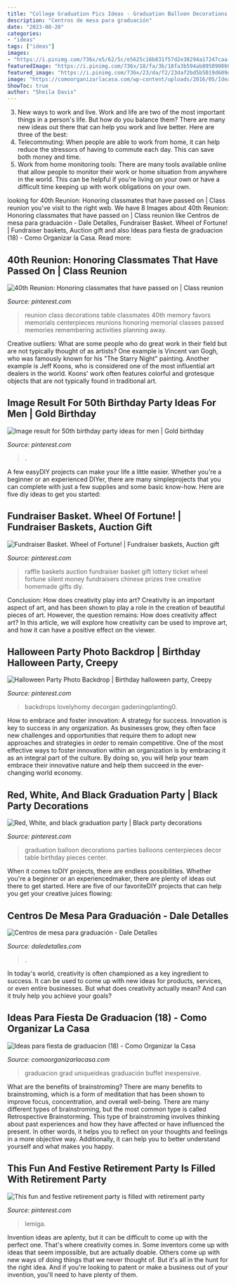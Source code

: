 ```yaml
---
title: "College Graduation Pics Ideas - Graduation Balloon Decorations Parties Balloons Centerpieces Decor Table Birthday Pieces Center"
description: "Centros de mesa para graduación"
date: "2023-08-20"
categories:
- "ideas"
tags: ["ideas"]
images:
- "https://i.pinimg.com/736x/e5/62/5c/e5625c16b831f57d2e38294a17247caa--reunions.jpg"
featuredImage: "https://i.pinimg.com/736x/18/fa/3b/18fa3b594ab8950908607e69c8ee2eb0.jpg"
featured_image: "https://i.pinimg.com/736x/23/da/f2/23daf2bd5b5019d609dd8794ee913925--graduation-parties-red.jpg"
image: "https://comoorganizarlacasa.com/wp-content/uploads/2016/05/Ideas-para-fiesta-de-graduacion-18.jpg"
ShowToc: true
author: "Sheila Davis"
---
```



3. New ways to work and live.
Work and life are two of the most important things in a person's life. But how do you balance them? There are many new ideas out there that can help you work and live better. Here are three of the best: 
1. Telecommuting: When people are able to work from home, it can help reduce the stressors of having to commute each day. This can save both money and time. 
2. Work from home monitoring tools: There are many tools available online that allow people to monitor their work or home situation from anywhere in the world. This can be helpful if you're living on your own or have a difficult time keeping up with work obligations on your own. 

	

		
looking for 40th Reunion: Honoring classmates that have passed on | Class reunion you've visit to the right web. We have 8 Images about 40th Reunion: Honoring classmates that have passed on | Class reunion like Centros de mesa para graduación - Dale Detalles, Fundraiser Basket. Wheel of Fortune! | Fundraiser baskets, Auction gift and also Ideas para fiesta de graduacion (18) - Como Organizar la Casa. Read more:
		
    
## 40th Reunion: Honoring Classmates That Have Passed On | Class Reunion

<img loading=lazy src="https://i.pinimg.com/736x/e5/62/5c/e5625c16b831f57d2e38294a17247caa--reunions.jpg" onerror="this.onerror=null;this.src='https://tse2.mm.bing.net/th?id=OIP.0ozmyNkVuqFV_ECGsUnvLwHaJ3&amp;pid=15.1';" alt="40th Reunion: Honoring classmates that have passed on | Class reunion">

_Source: pinterest.com_

>reunion class decorations table classmates 40th memory favors memorials centerpieces reunions honoring memorial classes passed memories remembering activities planning away. 

	

Creative outliers: What are some people who do great work in their field but are not typically thought of as artists?
One example is Vincent van Gogh, who was famously known for his "The Starry Night" painting. Another example is Jeff Koons, who is considered one of the most influential art dealers in the world. Koons' work often features colorful and grotesque objects that are not typically found in traditional art.

    
## Image Result For 50th Birthday Party Ideas For Men | Gold Birthday

<img loading=lazy src="https://i.pinimg.com/736x/18/fa/3b/18fa3b594ab8950908607e69c8ee2eb0.jpg" onerror="this.onerror=null;this.src='https://tse3.mm.bing.net/th?id=OIP.xAXkI8vKA65Zhi2DLJBBogHaKJ&amp;pid=15.1';" alt="Image result for 50th birthday party ideas for men | Gold birthday">

_Source: pinterest.com_

>. 

	

A few easyDIY projects can make your life a little easier. Whether you're a beginner or an experienced DIYer, there are many simpleprojects that you can complete with just a few supplies and some basic know-how. Here are five diy ideas to get you started: 

    
## Fundraiser Basket. Wheel Of Fortune! | Fundraiser Baskets, Auction Gift

<img loading=lazy src="https://i.pinimg.com/736x/cd/1c/19/cd1c19fc2ef8486d4b7cd33bf278ad10--fundraiser-baskets-raffle-prizes.jpg" onerror="this.onerror=null;this.src='https://tse2.mm.bing.net/th?id=OIP.3yn-K-YH_OgeX8FOAI19RQHaLH&amp;pid=15.1';" alt="Fundraiser Basket. Wheel of Fortune! | Fundraiser baskets, Auction gift">

_Source: pinterest.com_

>raffle baskets auction fundraiser basket gift lottery ticket wheel fortune silent money fundraisers chinese prizes tree creative homemade gifts diy. 

	

Conclusion: How does creativity play into art?
Creativity is an important aspect of art, and has been shown to play a role in the creation of beautiful pieces of art. However, the question remains: How does creativity affect art? In this article, we will explore how creativity can be used to improve art, and how it can have a positive effect on the viewer.

    
## Halloween Party Photo Backdrop | Birthday Halloween Party, Creepy

<img loading=lazy src="https://i.pinimg.com/736x/60/17/7c/60177c90b7f6bac7d42b8ad944cad689.jpg" onerror="this.onerror=null;this.src='https://tse4.mm.bing.net/th?id=OIP.a_imt7N0YULvQBBejFtBNwHaJ3&amp;pid=15.1';" alt="Halloween Party Photo Backdrop | Birthday halloween party, Creepy">

_Source: pinterest.com_

>backdrops lovelyhomy decorgan gadeningplanting0. 

	

How to embrace and foster innovation: A strategy for success.
Innovation is key to success in any organization. As businesses grow, they often face new challenges and opportunities that require them to adopt new approaches and strategies in order to remain competitive. One of the most effective ways to foster innovation within an organization is by embracing it as an integral part of the culture. By doing so, you will help your team embrace their innovative nature and help them succeed in the ever-changing world economy.

    
## Red, White, And Black Graduation Party | Black Party Decorations

<img loading=lazy src="https://i.pinimg.com/736x/23/da/f2/23daf2bd5b5019d609dd8794ee913925--graduation-parties-red.jpg" onerror="this.onerror=null;this.src='https://tse2.mm.bing.net/th?id=OIP.tLFG3xEFu2IDAtAl49k1WQHaJ4&amp;pid=15.1';" alt="Red, White, and black graduation party | Black party decorations">

_Source: pinterest.com_

>graduation balloon decorations parties balloons centerpieces decor table birthday pieces center. 

	

When it comes toDIY projects, there are endless possibilities. Whether you're a beginner or an experiencedmaker, there are plenty of ideas out there to get started. Here are five of our favoriteDIY projects that can help you get your creative juices flowing: 

    
## Centros De Mesa Para Graduación - Dale Detalles

<img loading=lazy src="https://i2.wp.com/www.daledetalles.com/wp-content/uploads/2017/06/graduacion-centros-de-mesa11.jpg?resize=564,564" onerror="this.onerror=null;this.src='https://tse3.mm.bing.net/th?id=OIP.6Hgzfw1d5eJgbH5CS-AApgHaHa&amp;pid=15.1';" alt="Centros de mesa para graduación - Dale Detalles">

_Source: daledetalles.com_

>. 

	

In today's world, creativity is often championed as a key ingredient to success. It can be used to come up with new ideas for products, services, or even entire businesses. But what does creativity actually mean? And can it truly help you achieve your goals?

    
## Ideas Para Fiesta De Graduacion (18) - Como Organizar La Casa

<img loading=lazy src="https://comoorganizarlacasa.com/wp-content/uploads/2016/05/Ideas-para-fiesta-de-graduacion-18.jpg" onerror="this.onerror=null;this.src='https://tse2.mm.bing.net/th?id=OIP.MVq4WikEv-acodmCOX1-7wAAAA&amp;pid=15.1';" alt="Ideas para fiesta de graduacion (18) - Como Organizar la Casa">

_Source: comoorganizarlacasa.com_

>graduacion grad uniqueideas graduación buffet inexpensive. 

	

What are the benefits of brainstroming?
There are many benefits to brainstroming, which is a form of meditation that has been shown to improve focus, concentration, and overall well-being. There are many different types of brainstroming, but the most common type is called Retrospective Brainstorming. This type of brainstroming involves thinking about past experiences and how they have affected or have influenced the present. In other words, it helps you to reflect on your thoughts and feelings in a more objective way. Additionally, it can help you to better understand yourself and what makes you happy.

    
## This Fun And Festive Retirement Party Is Filled With Retirement Party

<img loading=lazy src="https://i.pinimg.com/736x/7a/20/b8/7a20b897e52b0057a30fa0d6edf41685.jpg" onerror="this.onerror=null;this.src='https://tse4.mm.bing.net/th?id=OIP.s_A8TKoFltEeteQMJtZr0AHaLH&amp;pid=15.1';" alt="This fun and festive retirement party is filled with retirement party">

_Source: pinterest.com_

>lemiga. 

	

Invention ideas are aplenty, but it can be difficult to come up with the perfect one. That's where creativity comes in. Some inventors come up with ideas that seem impossible, but are actually doable. Others come up with new ways of doing things that we never thought of. But it's all in the hunt for the right idea. And if you're looking to patent or make a business out of your invention, you'll need to have plenty of them.

